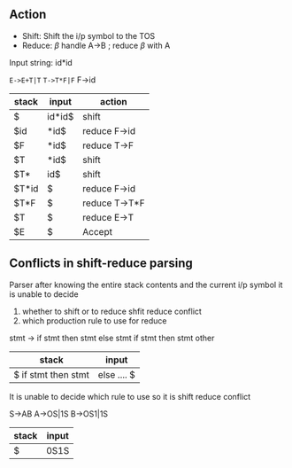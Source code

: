 ## Action
- Shift: Shift the i/p symbol to the TOS
- Reduce: $\beta$ handle A->B ; reduce $\beta$ with A

Input string: 
id*id

`E->E+T|T`
`T->T*F|F`
F->id

| stack | input  | action        |
| ----- | ------ | ------------- |
| $     | id*id$ | shift         |
| $id   | *id$   | reduce F->id  |
| $F    | *id$   | reduce T->F   |
| $T    | *id$   | shift         | -> shift reduce conflict
| $T*   | id$    | shift         |
| $T*id | $      | reduce F->id  |
| $T*F  | $      | reduce T->T*F |
| $T    | $      | reduce E->T   |
| $E    | $      | Accept        | 

## Conflicts in shift-reduce parsing
Parser after knowing the entire stack contents and the current i/p symbol it is unable to decide

1. whether  to shift or to reduce shfit reduce conflict
2. which production rule to use for reduce 

stmt -> if stmt then stmt else stmt
if stmt then stmt
other

| stack               | input       |
| ------------------- | ----------- |
| $ if stmt then stmt | else .... $ |

It is unable to decide which rule to use so it is shift reduce conflict

S->AB
A->OS|1S
B->OS1|1S

| stack | input |
| ----- | ----- |
| $     | 0S1S  | 
